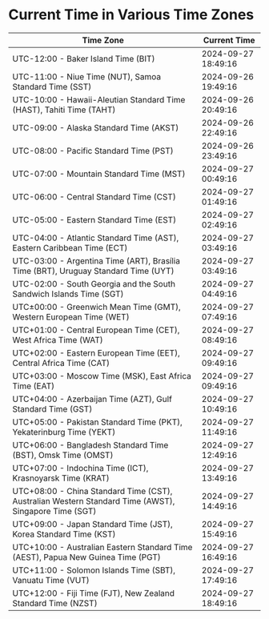 # Current Time in Various Time Zones

| Time Zone | Current Time |
|-----------|--------------|
| UTC-12:00 - Baker Island Time (BIT) | 2024-09-27 18:49:16 |
| UTC-11:00 - Niue Time (NUT), Samoa Standard Time (SST) | 2024-09-26 19:49:16 |
| UTC-10:00 - Hawaii-Aleutian Standard Time (HAST), Tahiti Time (TAHT) | 2024-09-26 20:49:16 |
| UTC-09:00 - Alaska Standard Time (AKST) | 2024-09-26 22:49:16 |
| UTC-08:00 - Pacific Standard Time (PST) | 2024-09-26 23:49:16 |
| UTC-07:00 - Mountain Standard Time (MST) | 2024-09-27 00:49:16 |
| UTC-06:00 - Central Standard Time (CST) | 2024-09-27 01:49:16 |
| UTC-05:00 - Eastern Standard Time (EST) | 2024-09-27 02:49:16 |
| UTC-04:00 - Atlantic Standard Time (AST), Eastern Caribbean Time (ECT) | 2024-09-27 03:49:16 |
| UTC-03:00 - Argentina Time (ART), Brasília Time (BRT), Uruguay Standard Time (UYT) | 2024-09-27 03:49:16 |
| UTC-02:00 - South Georgia and the South Sandwich Islands Time (SGT) | 2024-09-27 04:49:16 |
| UTC±00:00 - Greenwich Mean Time (GMT), Western European Time (WET) | 2024-09-27 07:49:16 |
| UTC+01:00 - Central European Time (CET), West Africa Time (WAT) | 2024-09-27 08:49:16 |
| UTC+02:00 - Eastern European Time (EET), Central Africa Time (CAT) | 2024-09-27 09:49:16 |
| UTC+03:00 - Moscow Time (MSK), East Africa Time (EAT) | 2024-09-27 09:49:16 |
| UTC+04:00 - Azerbaijan Time (AZT), Gulf Standard Time (GST) | 2024-09-27 10:49:16 |
| UTC+05:00 - Pakistan Standard Time (PKT), Yekaterinburg Time (YEKT) | 2024-09-27 11:49:16 |
| UTC+06:00 - Bangladesh Standard Time (BST), Omsk Time (OMST) | 2024-09-27 12:49:16 |
| UTC+07:00 - Indochina Time (ICT), Krasnoyarsk Time (KRAT) | 2024-09-27 13:49:16 |
| UTC+08:00 - China Standard Time (CST), Australian Western Standard Time (AWST), Singapore Time (SGT) | 2024-09-27 14:49:16 |
| UTC+09:00 - Japan Standard Time (JST), Korea Standard Time (KST) | 2024-09-27 15:49:16 |
| UTC+10:00 - Australian Eastern Standard Time (AEST), Papua New Guinea Time (PGT) | 2024-09-27 16:49:16 |
| UTC+11:00 - Solomon Islands Time (SBT), Vanuatu Time (VUT) | 2024-09-27 17:49:16 |
| UTC+12:00 - Fiji Time (FJT), New Zealand Standard Time (NZST) | 2024-09-27 18:49:16 |
